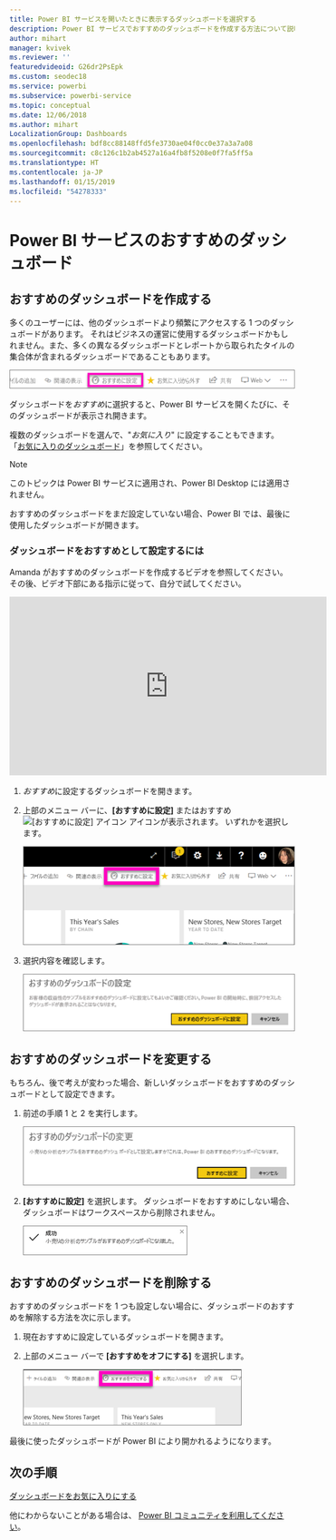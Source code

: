 ```yaml
---
title: Power BI サービスを開いたときに表示するダッシュボードを選択する
description: Power BI サービスでおすすめのダッシュボードを作成する方法について説明します
author: mihart
manager: kvivek
ms.reviewer: ''
featuredvideoid: G26dr2PsEpk
ms.custom: seodec18
ms.service: powerbi
ms.subservice: powerbi-service
ms.topic: conceptual
ms.date: 12/06/2018
ms.author: mihart
LocalizationGroup: Dashboards
ms.openlocfilehash: bdf8cc88148ffd5fe3730ae04f0cc0e37a3a7a08
ms.sourcegitcommit: c8c126c1b2ab4527a16a4fb8f5208e0f7fa5ff5a
ms.translationtype: HT
ms.contentlocale: ja-JP
ms.lasthandoff: 01/15/2019
ms.locfileid: "54278333"
---
```

# <a name="featured-dashboards-in-power-bi-service"></a>Power BI サービスのおすすめのダッシュボード
## <a name="create-a-featured-dashboard"></a>おすすめのダッシュボードを作成する
多くのユーザーには、他のダッシュボードより頻繁にアクセスする 1 つのダッシュボードがあります。  それはビジネスの運営に使用するダッシュボードかもしれません。また、多くの異なるダッシュボードとレポートから取られたタイルの集合体が含まれるダッシュボードであることもあります。

![おすすめに設定アイコン](./media/end-user-featured/power-bi-feature-nav.png)

ダッシュボードを*おすすめ*に選択すると、Power BI サービスを開くたびに、そのダッシュボードが表示され開きます。  

複数のダッシュボードを選んで、"*お気に入り*" に設定することもできます。 「[お気に入りのダッシュボード](end-user-favorite.md)」を参照してください。

> [!NOTE] 
>このトピックは Power BI サービスに適用され、Power BI Desktop には適用されません。

おすすめのダッシュボードをまだ設定していない場合、Power BI では、最後に使用したダッシュボードが開きます。  

### <a name="to-set-a-dashboard-as-featured"></a>ダッシュボードを**おすすめ**として設定するには
Amanda がおすすめのダッシュボードを作成するビデオを参照してください。その後、ビデオ下部にある指示に従って、自分で試してください。

<iframe width="560" height="315" src="https://www.youtube.com/embed/G26dr2PsEpk" frameborder="0" allowfullscreen></iframe>



1. *おすすめ*に設定するダッシュボードを開きます。 
2. 上部のメニュー バーに、**[おすすめに設定]** またはおすすめ ![[おすすめに設定] アイコン](./media/end-user-featured/power-bi-featured-icon.png) アイコンが表示されます。 いずれかを選択します。
   
    ![おすすめに設定アイコン](./media/end-user-featured/power-bi-set-as-featured.png)
3. 選択内容を確認します。
   
    ![おすすめに設定ダッシュボード](./media/end-user-featured/power-bi-create-featured.png)

## <a name="change-the-featured-dashboard"></a>おすすめのダッシュボードを変更する
もちろん、後で考えが変わった場合、新しいダッシュボードをおすすめのダッシュボードとして設定できます。

1. 前述の手順 1 と 2 を実行します。
   
    ![おすすめのダッシュボードの変更ウィンドウ](./media/end-user-featured/power-bi-change-feature.png)
2. **[おすすめに設定]** を選択します。 ダッシュボードをおすすめにしない場合、ダッシュボードはワークスペースから削除されません。  
   
    ![成功メッセージ](./media/end-user-featured/power-bi-success.png)

## <a name="remove-the-featured-dashboard"></a>おすすめのダッシュボードを削除する
おすすめのダッシュボードを 1 つも設定しない場合に、ダッシュボードのおすすめを解除する方法を次に示します。

1. 現在おすすめに設定しているダッシュボードを開きます。
2. 上部のメニュー バーで **[おすすめをオフにする]** を選択します。
   
    ![おすすめの削除](./media/end-user-featured/power-bi-unfeature.png)

最後に使ったダッシュボードが Power BI により開かれるようになります。  

## <a name="next-steps"></a>次の手順
[ダッシュボードをお気に入りにする](end-user-favorite.md)

他にわからないことがある場合は、 [Power BI コミュニティを利用してください](http://community.powerbi.com/)。

